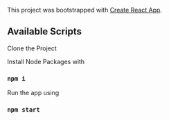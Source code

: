This project was bootstrapped with [Create React App](https://github.com/facebook/create-react-app).

## Available Scripts

Clone the Project

Install Node Packages with

### `npm i`

Run the app using

### `npm start`
